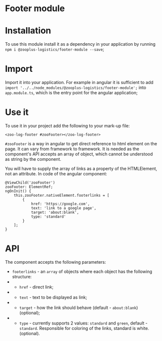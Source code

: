 # Footer module

# Installation
To use this module install it as a dependency in your application by running `npm i @zooplus-logistics/footer-module --save`;

# Import
Import it into your application. For example in angular it is sufficient to add `import '../../node_modules/@zooplus-logistics/footer-module';` into `app.module.ts`, which is the entry point for the angular application;

# Use it
To use it in your project add the following to your mark-up file:
```
<zoo-log-footer #zooFooter></zoo-log-footer>
```
`#zooFooter` is a way in angular to get direct reference to html element on the page. It can vary from framework to framework. It is needed as the component's API accepts an array of object, which cannot be understood as string by the component.

You will have to supply the array of links as a property of the HTMLElement, not an attribute.
In code of the angular component:
```
@ViewChild('zooFooter')
zooFooter: ElementRef;
ngOnInit() {
	this.zooFooter.nativeElement.footerlinks = [
		{
			href: 'https://google.com',
			text: 'link to a google page',
			target: 'about:blank',
			type: 'standard'
		}
	];
}
```

# API
The component accepts the following parameters:
* `footerlinks` - an `array` of objects where each object has the following structure:
* * `href` - direct link;
* * `text` - text to be displayed as link;
* * `target` - how the link should behave (default - `about:blank`) (optional);
* * `type` - currently supports 2 values: `standard` and `green`, default - `standard`. Responsible for coloring of the links, standard is white. (optional).